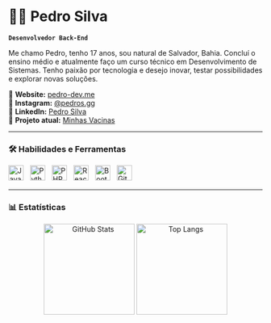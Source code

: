 # 👨‍💻 Pedro Silva

**`Desenvolvedor Back-End`**

Me chamo Pedro, tenho 17 anos, sou natural de Salvador, Bahia. Concluí o ensino médio e atualmente faço um curso técnico em Desenvolvimento de Sistemas. Tenho paixão por tecnologia e desejo inovar, testar possibilidades e explorar novas soluções.

📍 **Website:** [pedro-dev.me](https://pedro-dev.me)  
📸 **Instagram:** [@pedros.gg](https://www.instagram.com/pedros.gg)  
💼 **LinkedIn:** [Pedro Silva](https://linkedin.com/in/pedro-silva-bba449315/)  
🧪 **Projeto atual:** [Minhas Vacinas](https://minhasvacinas.online)

---

### 🛠️ Habilidades e Ferramentas

<img align="left" alt="Java" title="Java (POO)" width="30px" style="padding-right: 10px;" src="https://cdn.jsdelivr.net/gh/devicons/devicon/icons/java/java-original.svg" />
<img align="left" alt="Python" title="Python (iniciante)" width="30px" style="padding-right: 10px;" src="https://cdn.jsdelivr.net/gh/devicons/devicon/icons/python/python-original.svg" />
<img align="left" alt="PHP" title="PHP (médio)" width="30px" style="padding-right: 10px;" src="https://cdn.jsdelivr.net/gh/devicons/devicon/icons/php/php-original.svg" />
<img align="left" alt="React Native" title="React Native (estudando)" width="30px" style="padding-right: 10px;" src="https://cdn.jsdelivr.net/gh/devicons/devicon/icons/react/react-original.svg" />
<img align="left" alt="Bootstrap" title="Bootstrap" width="30px" style="padding-right: 10px;" src="https://cdn.jsdelivr.net/gh/devicons/devicon/icons/bootstrap/bootstrap-original.svg" />
<img align="left" alt="Git" title="Git" width="30px" style="padding-right: 10px;" src="https://cdn.jsdelivr.net/gh/devicons/devicon/icons/git/git-original.svg" />

<br />
<br />

---

### 📊 Estatísticas

<div align="center">
  <img 
    align="center" 
    alt="GitHub Stats" 
    height="180px" 
    src="https://github-readme-stats.vercel.app/api?username=psilvagg&show_icons=true&theme=tokyonight&include_all_commits=true&locale=pt-br" 
  />
  <img 
    align="center" 
    alt="Top Langs" 
    height="180px" 
    src="https://github-readme-stats.vercel.app/api/top-langs/?username=psilvagg&theme=tokyonight&layout=compact&custom_title=Linguagens&langs_count=9" 
  />
</div>
